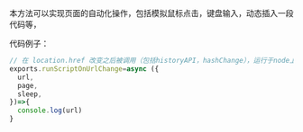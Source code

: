 本方法可以实现页面的自动化操作，包括模拟鼠标点击，键盘输入，动态插入一段代码等，

代码例子：

```javascript
// 在 location.href 改变之后被调用（包括historyAPI，hashChange），运行于node上下文
exports.runScriptOnUrlChange=async ({
  url,
  page,
  sleep,
})=>{
  console.log(url)
}
```